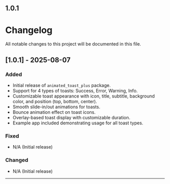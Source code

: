 ## 1.0.1

# Changelog

All notable changes to this project will be documented in this file.

## [1.0.1] - 2025-08-07
### Added
- Initial release of `animated_toast_plus` package.
- Support for 4 types of toasts: Success, Error, Warning, Info.
- Customizable toast appearance with icon, title, subtitle, background color, and position (top, bottom, center).
- Smooth slide-in/out animations for toasts.
- Bounce animation effect on toast icons.
- Overlay-based toast display with customizable duration.
- Example app included demonstrating usage for all toast types.

### Fixed
- N/A (Initial release)

### Changed
- N/A (Initial release)

---

